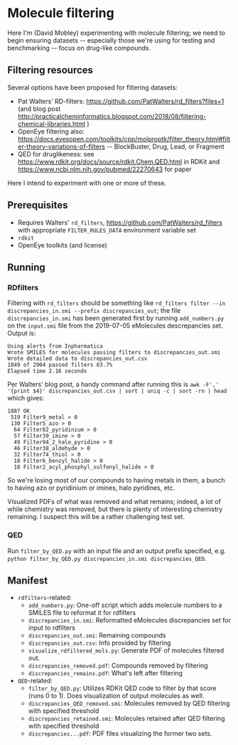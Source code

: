 # Molecule filtering


Here I'm (David Mobley) experimenting with molecule filtering; we need to begin ensuring datasets -- especially those we're using for testing and benchmarking -- focus on drug-like compounds.

## Filtering resources

Several options have been proposed for filtering datasets:
- Pat Walters’ RD-filters: https://github.com/PatWalters/rd_filters?files=1 (and blog post http://practicalcheminformatics.blogspot.com/2018/08/filtering-chemical-libraries.html )
- OpenEye filtering also: https://docs.eyesopen.com/toolkits/cpp/molproptk/filter_theory.html#filter-theory-variations-of-filters -- BlockBuster, Drug, Lead, or Fragment
- QED for druglikeness: see https://www.rdkit.org/docs/source/rdkit.Chem.QED.html in RDKit and https://www.ncbi.nlm.nih.gov/pubmed/22270643 for paper

Here I intend to experiment with one or more of these.

## Prerequisites

- Requires Walters' `rd_filters`, https://github.com/PatWalters/rd_filters with appropriate `FILTER_RULES_DATA` environment variable set
- `rdkit`
- OpenEye toolkits (and license)


## Running

### RDfilters

Filtering with `rd_filters` should be something like `rd_filters filter --in discrepancies_in.smi --prefix discrepancies_out`; the file `discrepancies_in.smi` has been generated first by running `add_numbers.py` on the `input.smi` file from the 2019-07-05 eMolecules descrepancies set. Output is:

```
Using alerts from Inpharmatica
Wrote SMILES for molecules passing filters to discrepancies_out.smi
Wrote detailed data to discrepancies_out.csv
1849 of 2904 passed filters 63.7%
Elapsed time 2.16 seconds
```

Per Walters' blog post, a handy command after running this is `awk -F',' '{print $4}' discrepancies_out.csv | sort | uniq -c | sort -rn | head` which gives:
```
1887 OK
 519 Filter9_metal > 0
 130 Filter5_azo > 0
  64 Filter82_pyridinium > 0
  57 Filter39_imine > 0
  49 Filter94_2_halo_pyridine > 0
  46 Filter38_aldehyde > 0
  32 Filter74_thiol > 0
  18 Filter6_benzyl_halide > 0
  18 Filter2_acyl_phosphyl_sulfonyl_halide > 0
 ```
 So we're losing most of our compounds to having metals in them, a bunch to having azo or pyridinium or imines, halo pyridines, etc.

 Visualized PDFs of what was removed and what remains; indeed, a lot of while chemistry was removed, but there is plenty of interesting chemistry remaining. I suspect this will be a rather challenging test set.

### QED

Run `filter_by_QED.py` with an input file and an output prefix specified, e.g. `python filter_by_QED.py discrepancies_in.smi discrepancies_QED`.

## Manifest

- `rdfilters`-related:
    - `add_numbers.py`: One-off script which adds molecule numbers to a SMILES file to reformat it for rdfilters
    - `discrepancies_in.smi`: Reformatted eMolecules discrepancies set for input to rdfilters
    - `discrepancies_out.smi`: Remaining compounds
    - `discrepancies_out.csv`: Info provided by filtering
    - `visualize_rdfiltered_mols.py`: Generate PDF of molecules filtered out.
    - `discrepancies_removed.pdf`: Compounds removed by filtering
    - `discrepancies_remains.pdf`: What's left after filtering
- `QED`-related:
    - `filter_by_QED.py`: Utilizes RDKit QED code to filter by that score (runs 0 to 1). Does visualization of output molecules as well.
    - `discrepancies_QED_removed.smi`: Molecules removed by QED filtering with specified threshold
    - `discrepancies_retained.smi`: Molecules retained after QED filtering with specified threshold
    - `discrepancies...pdf`: PDF files visualizing the former two sets.
